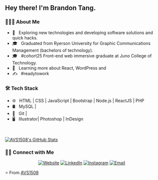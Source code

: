 <h2> Hey there! I'm Brandon Tang.</h2>

<h3> 👨🏻‍💻 About Me </h3>

- 🤔 &nbsp; Exploring new technologies and developing software solutions and quick hacks.
- 🎓 &nbsp; Graduated from Ryerson University for Graphic Communications Management (bachelors of technology).
- 🎓 &nbsp; #cohort25 Front-end web immersive graduate at Juno College of Technology.
- 🌱 &nbsp; Learning more about React, WordPress and  
- ✍️ &nbsp; #readytowork

<h3>🛠 Tech Stack</h3>

- 🌐 &nbsp; HTML | CSS | JavaScript | Bootstrap | Node.js | ReactJS | PHP
- 🛢 &nbsp; MySQL |
- 🔧 &nbsp; Git |
- 🖥 &nbsp; Illustrator| Photoshop | InDesign

<br/>

[![AVS1508's GitHub Stats](https://github-readme-stats.vercel.app/api?username=btangsup&show_icons=true)](https://github.com/AVS1508)

<h3> 🤝🏻 Connect with Me </h3>

<p align="center">
<a href="https://www.btang.ca/"><img alt="Website" src="https://img.shields.io/badge/Website-www.adityavsingh.com-blue?style=flat-square&logo=google-chrome"></a>
<a href="https://www.linkedin.com/in/brandonerictang/"><img alt="LinkedIn" src="https://img.shields.io/badge/LinkedIn-Aditya%20Vikram%20Singh-blue?style=flat-square&logo=linkedin"></a>
<a href="https://www.instagram.com/btangsup/"><img alt="Instagram" src="https://img.shields.io/badge/Instagram-adityavs__-blue?style=flat-square&logo=instagram"></a>
<a href="mailto:btangsup@gmail.com"><img alt="Email" src="https://img.shields.io/badge/Email-avsingh@umass.edu-blue?style=flat-square&logo=gmail"></a>
</p>

⭐️ From [AVS1508](https://github.com/AVS1508)
